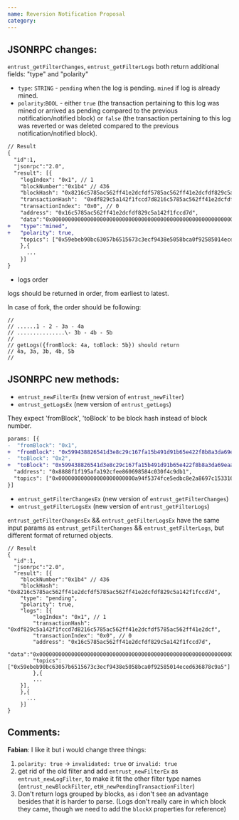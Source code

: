 ```yaml
---
name: Reversion Notification Proposal
category: 
---
```


## **JSONRPC** changes:

`entrust_getFilterChanges`, `entrust_getFilterLogs` both return additional fields: "type" and "polarity"

- `type`: `STRING` - `pending` when the log is pending. `mined` if log is already mined.
- `polarity`:`BOOL` - either `true` (the transaction pertaining to this log was mined or arrived as pending compared to the previous notification/notified block) or `false` (the transaction pertaining to this log was reverted or was deleted compared to the previous notification/notified block).

```diff
// Result
{
  "id":1,
  "jsonrpc":"2.0",
  "result": [{
    "logIndex": "0x1", // 1
    "blockNumber":"0x1b4" // 436
    "blockHash": "0x8216c5785ac562ff41e2dcfdf5785ac562ff41e2dcfdf829c5a142f1fccd7d",
    "transactionHash":  "0xdf829c5a142f1fccd7d8216c5785ac562ff41e2dcfdf5785ac562ff41e2dcf",
    "transactionIndex": "0x0", // 0
    "address": "0x16c5785ac562ff41e2dcfdf829c5a142f1fccd7d",
    "data":"0x0000000000000000000000000000000000000000000000000000000000000000",
+   "type":"mined",
+   "polarity": true,
    "topics": ["0x59ebeb90bc63057b6515673c3ecf9438e5058bca0f92585014eced636878c9a5"]
    },{
      ...
    }]
}
```

- logs order

logs should be returned in order, from earliest to latest.

In case of fork, the order should be following:

```
//
// ......1 - 2 - 3a - 4a
// ...............\- 3b - 4b - 5b
//
// getLogs({fromBlock: 4a, toBlock: 5b}) should return
// 4a, 3a, 3b, 4b, 5b
//
```



## **JSONRPC** new methods:

- `entrust_newFilterEx` (new version of `entrust_newFilter`)
- `entrust_getLogsEx` (new version of `entrust_getLogs`)

They expect 'fromBlock', 'toBlock' to be block hash instead of block number.

```diff
params: [{
-  "fromBlock": "0x1",
+  "fromBlock": "0x599438826541d3e8c29c167fa15b491d91b65e422f8b8a3da69eaa9a43c832e1",
-  "toBlock": "0x2",
+  "toBlock": "0x599438826541d3e8c29c167fa15b491d91b65e422f8b8a3da69eaa9a43c832e1",
  "address": "0x8888f1f195afa192cfee860698584c030f4c9db1",
  "topics": ["0x000000000000000000000000a94f5374fce5edbc8e2a8697c15331677e6ebf0b"]
}]
```

- `entrust_getFilterChangesEx` (new version of `entrust_getFilterChanges`)
- `entrust_getFilterLogsEx` (new version of `entrust_getFilterLogs`)

`entrust_getFilterChangesEx` && `entrust_getFilterLogsEx` have the same input params as `entrust_getFilterChanges` && `entrust_getFilterLogs`, but different format of returned objects.

```
// Result
{
  "id":1,
  "jsonrpc":"2.0",
  "result": [{
    "blockNumber":"0x1b4" // 436
    "blockHash": "0x8216c5785ac562ff41e2dcfdf5785ac562ff41e2dcfdf829c5a142f1fccd7d",
    "type": "pending",
    "polarity": true,
    "logs": [{
        "logIndex": "0x1", // 1
        "transactionHash":  "0xdf829c5a142f1fccd7d8216c5785ac562ff41e2dcfdf5785ac562ff41e2dcf",
        "transactionIndex": "0x0", // 0
        "address": "0x16c5785ac562ff41e2dcfdf829c5a142f1fccd7d",
        "data":"0x0000000000000000000000000000000000000000000000000000000000000000",
        "topics": ["0x59ebeb90bc63057b6515673c3ecf9438e5058bca0f92585014eced636878c9a5"]
        },{
        ...
    }],
    },{
      ...
    }]
}
```


## Comments:

**Fabian**: I like it but i would change three things:

1. `polarity: true` -> `invalidated: true` or `invalid: true`
2. get rid of the old filter and add `entrust_newFilterEx` as `entrust_newLogFilter`, to make it fit the other filter type names (`entrust_newBlockFilter`, `etH_newPendingTransactionFilter`)
3. Don't return logs grouped by blocks, as i don't see an advantage besides that it is harder to parse. (Logs don't really care in which block they came, though we need to add the `blockX` properties for reference)